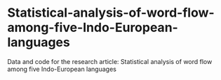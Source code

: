 # Statistical-analysis-of-word-flow-among-five-Indo-European-languages
Data and code for the research article: Statistical analysis of word flow among five Indo-European languages


